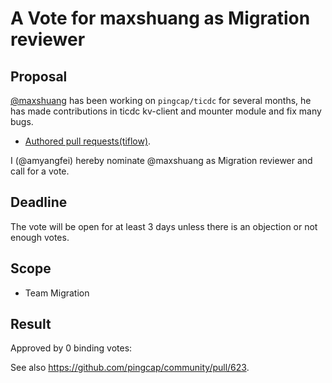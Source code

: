 # A Vote for maxshuang as Migration reviewer

## Proposal

[@maxshuang](https://github.com/maxshuang) has been working on `pingcap/ticdc` for several months, he has made contributions in ticdc kv-client and mounter module and fix many bugs.

* [Authored pull requests(tiflow)](https://github.com/pingcap/tiflow/pulls?q=is%3Apr+is%3Aclosed+author%3Amaxshuang).

I (@amyangfei) hereby nominate @maxshuang as Migration reviewer and call for a vote.

## Deadline

The vote will be open for at least 3 days unless there is an objection or not enough votes.

## Scope

* Team Migration

## Result

Approved by 0 binding votes:

See also https://github.com/pingcap/community/pull/623.
